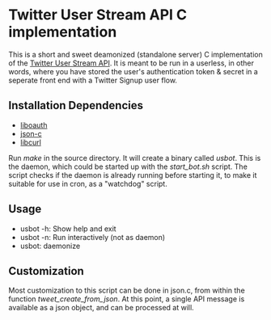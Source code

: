 Twitter User Stream API C implementation
========================================

This is a short and sweet deamonized (standalone server) C implementation of the [Twitter User Stream API](https://dev.twitter.com/docs/streaming-api/user-streams "Twitter User Stream"). It is meant to be run in a userless, in other words, where you have stored the user's authentication token & secret in a seperate front end with a Twitter Signup user flow.

Installation Dependencies
-------------------------

* [liboauth](http://liboauth.sourceforge.net/ "OAuth C library")
* [json-c](http://oss.metaparadigm.com/json-c/ "JSON C library")
* [libcurl](http://curl.haxx.se/libcurl/ "CURL C Library")

Run *make* in the source directory. It will create a binary called *usbot*. This is the daemon, which could be started up with the *start_bot.sh* script. The script checks if the daemon is already running before starting it, to make it suitable for use in cron, as a "watchdog" script.

Usage
-----

* usbot -h: Show help and exit
* usbot -n: Run interactively (not as daemon)
* usbot: daemonize

Customization
-------------

Most customization to this script can be done in json.c, from within the function *tweet_create_from_json*. At this point, a single API message is available as a json object, and can be processed at will.
